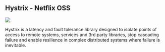 ## Hystrix - Netflix OSS

![]({{site.baseurl}}/images/hystrix_logo.png)

Hystrix is a latency and fault tolerance library designed to isolate points
of access to remote systems, services and 3rd party libraries, stop cascading
failure and enable resilience in complex distributed systems where failure is inevitable.
